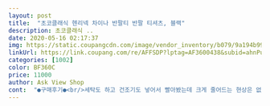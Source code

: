 ```yaml
---
layout: post 
title:  "초코클래식 헨리넥 차이나 반팔티 반팔 티셔츠, 블랙" 
description: 초코클래식 ..
date: 2020-05-16 02:17:37 
img: https://static.coupangcdn.com/image/vendor_inventory/b079/9a194b99253b9f6bf317eb8ad8ac5f9c614f30f743ac556d7df877416053.jpg 
linkUrl: https://link.coupang.com/re/AFFSDP?lptag=AF3600438&subid=ahnPublicAsk&pageKey=105247688&itemId=319027595&vendorItemId=3782651460&traceid=V0-113-0aebe60a27aac526 
categories: [1002] 
color: BF360C 
price: 11000 
author: Ask View Shop 
cont:  "●구매후기●<br/>세탁도 하고 건조기도 넣어서 빨아봤는데 크게 줄어드는 현상은 없습니다.<br/><br/>아쉬운점은 흰색주문했는데 비침이 살짝 있습니다<br/>재질도 좋고 편하게 입을 수 있을 것 같습니다.<br/><br/>정사이즈에 핏 좋습니다<br/>제가 몸이 좀 두꺼운 편인데 옷이 딱 맞습니다.<br/><br/>참고하세요<br/>흰색 검은색 두개 샀는데 둘다 핏도 좋고 넘 맘에들어요<br/>" 
---
```

